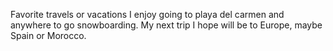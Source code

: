 Favorite travels or vacations
I enjoy going to playa del carmen and
anywhere to go snowboarding.
My next trip I hope will be to Europe, maybe
Spain or Morocco. 
